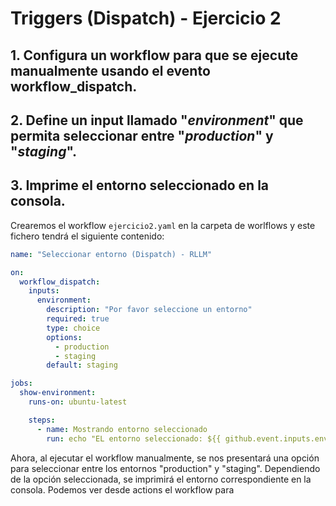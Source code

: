 # Triggers (Dispatch) - Ejercicio 2

## 1. Configura un workflow para que se ejecute manualmente usando el evento workflow_dispatch.

## 2. Define un input llamado "_environment_" que permita seleccionar entre "_production_" y "_staging_".

## 3. Imprime el entorno seleccionado en la consola.

Crearemos el workflow `ejercicio2.yaml` en la carpeta de worlflows y este fichero tendrá el siguiente contenido:

```yaml
name: "Seleccionar entorno (Dispatch) - RLLM"

on:
  workflow_dispatch:
    inputs:
      environment:
        description: "Por favor seleccione un entorno"
        required: true
        type: choice
        options:
          - production
          - staging
        default: staging

jobs:
  show-environment:
    runs-on: ubuntu-latest

    steps:
      - name: Mostrando entorno seleccionado
        run: echo "EL entorno seleccionado: ${{ github.event.inputs.environment }}"
```

Ahora, al ejecutar el workflow manualmente, se nos presentará una opción para seleccionar entre los entornos "production" y "staging". Dependiendo de la opción seleccionada, se imprimirá el entorno correspondiente en la consola. Podemos ver desde actions el workflow para 

